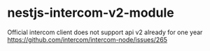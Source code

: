 # nestjs-intercom-v2-module

Official intercom client does not support api v2 already for one year
https://github.com/intercom/intercom-node/issues/265
